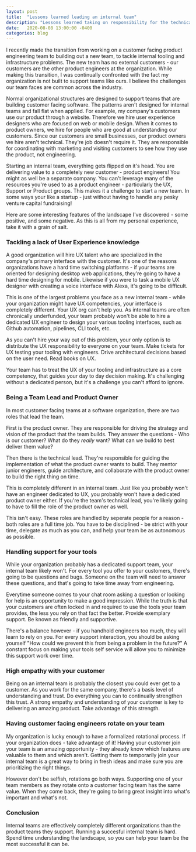 ```yaml
---
layout: post
title:  "Lessons learned leading an internal team"
description: "Lessons learned taking on responsibility for the technical roadmap"
date:   2020-08-08 13:00:00 -0400
categories: blog
---
```


I recently made the transition from working on a customer facing product engineering team to building out a new team, to tackle internal tooling and infrastructure problems.  The new team has no external customers - our customers are the other product engineers at the organization.  While making this transition, I was continually confronted with the fact my organization is not built to support teams like ours.  I believe the challenges our team faces are common across the industry.

Normal organizational structures are designed to support teams that are building customer facing software.  The patterns aren't designed for internal teams and fall flat when applied.  For example, my company's customers use our product through a website.  Therefore we hire user experience designers who are focused on web or mobile design.  When it comes to product owners, we hire for people who are good at understanding our customers.  Since our customers are small businesses, our product owners we hire aren't technical.  They're job doesn't require it.  They are responsible for coordinating with marketing and visiting customers to see how they use the product, not engineering.

Starting an internal team, everything gets flipped on it's head.  You are delivering value to a completely new customer - product engineers!  You might as well be a separate company.  You can't leverage many of the resources you're used to as a product engineer - particularly the UX, Support or Product groups.  This makes it a challenge to start a new team.  In some ways your like a startup - just without having to handle any pesky venture capital fundraising!  

Here are some interesting features of the landscape I've discovered - some positive, and some negative.  As this is all from my personal experience, take it with a grain of salt.

### Tackling a lack of User Experience knowledge
A good organization will hire UX talent who are specialized in the company's primary interface with the customer.  It's one of the reasons organizations have a hard time switching platforms - if your teams are oriented for designing desktop web applications, they're going to have a hard time designing for mobile.  Likewise if you were to task a mobile UX designer with creating a voice interface with Alexa, it's going to be difficult.

This is one of the largest problems you face as a new internal team - while your organization might have UX competencies, your interface is completely different.  Your UX org can't help you.  As internal teams are often chronically underfunded, your team probably won't be able to hire a dedicated UX engineer to design your various tooling interfaces, such as Github automation, pipelines, CLI tools, etc.  

As you can't hire your way out of this problem, your only option is to distribute the UX responsibility to everyone on your team.  Make tickets for UX testing your tooling with engineers.  Drive architectural decisions based on the user need.  Read books on UX.

Your team has to treat the UX of your tooling and infrastructure as a core competency, that guides your day to day decision making.  It's challenging without a dedicated person, but it's a challenge you can't afford to ignore.

### Being a Team Lead and Product Owner
In most customer facing teams at a software organization, there are two roles that lead the team.  

First is the product owner.  They are responsible for driving the strategy and vision of the product that the team builds.  They answer the questions - Who is our customer?  What do they *really* want? What can we build to best deliver them value?  

Then there is the technical lead.  They're responsible for guiding the implementation of what the product owner wants to build.  They mentor junior engineers, guide architecture, and collaborate with the product owner to build the right thing on time.

This is completely different in an internal team.  Just like you probably won't have an engineer dedicated to UX, you probably won't have a dedicated product owner either.  If you're the team's technical lead, you're likely going to have to fill the role of the product owner as well.

This isn't easy.  These roles are handled by seperate people for a reason - both roles are a full time job.  You have to be disciplined - be strict with your time, delegate as much as you can, and help your team be as autonomous as possible.  

### Handling support for your tools
While your organization probably has a dedicated support team, your internal team likely won't.  For every tool you offer to your customers, there's going to be questions and bugs.  Someone on the team will need to answer these questions, and that's going to take time away from engineering. 

Everytime someone comes to your chat room asking a question or looking for help is an opportunity to make a good impression.  While the truth is that your customers are often locked in and required to use the tools your team provides, the less you rely on that fact the better.  Provide exemplary support.  Be known as friendly and supportive.  

There's a balance however - if you handhold engineers too much, they will learn to rely on you.  For every support interaction, you should be asking yourself "How could we prevent this from being a problem in the future?"  A constant focus on making your tools self service will allow you to minimize this support work over time.

### High empathy with your customer
Being on an internal team is probably the closest you could ever get to a customer.  As you work for the same company, there's a basis level of understanding and trust.  Do everything you can to continually strengthen this trust.  A strong empathy and understanding of your customer is key to delivering an amazing product.  Take advantage of this strength.

### Having customer facing engineers rotate on your team
My organization is lucky enough to have a formalized rotational process.  If your organization does - take advantage of it!  Having your customer join your team is an amazing opportunity - they already know which features are valuable to them and which aren't.  Getting them to temporarily join your internal team is a great way to bring in fresh ideas and make sure you are prioritizing the right things.

However don't be selfish, rotations go both ways.  Supporting one of your team members as they rotate onto a customer facing team has the same value.  When they come back, they're going to bring great insight into what's important and what's not.

### Conclusion

Internal teams are effectively completely different organizations than the product teams they support.  Running a succesful internal team is hard.  Spend time understanding the landscape, so you can help your team be the most successful it can be.  